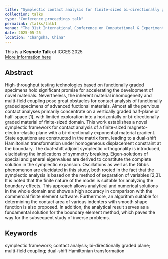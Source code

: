 ```yaml
---
title: "Symplectic contact analysis for finite-sized bi-directionally graded plane with multi-field coupling"
collection: talks
type: "Conference proceedings talk"
permalink: /talks/talk1
venue: "The 31st International Conference on Computational & Experimental Engineering and Sciences (ICCES2025)"
date: 2025-05-25
location: "Changsha, China"
---
```

This is a **Keynote Talk** of ICCES 2025 <br>
[More information here](https://www.iccesconf.org/)

<!---
---
title: "Symplectic contact analysis for finite-sized bi-directionally graded plane with multi-field coupling"
collection: publications
category: conferences
permalink: /publication/31thICCES2025
date: 2025-05-26
venue: '31st ICCES Conference'
excerpt: ''
citation: '<u>L.Z.C. Chen</u> and W.Q. Chen. &quot;Symplectic contact analysis for finite-sized bi-directionally graded plane with multi-field coupling. &quot; <i>The 31st International Conference on Computational & Experimental Engineering and Science.</i> Changsha, Hunan. May 26-29, 2025.'
---
<!---
slidesurl: ''
paperurl: ''
--->

## Abstract
High-throughput testing technologies based on functionally graded specimens hold significant promise for accelerating the development of novel materials. Nevertheless, the inherent material inhomogeneity and multi-field coupling pose great obstacles for contact analysis of functionally graded specimens of advanced fuctional materials. Almost all the pervious contact analyses primarily concentrate on a vertically graded half-plane or half-space [1], with limited exploration into a horizontally or bi-directionally graded material of finite-sized domain. This work establishes a novel symplectic framework for contact analysis of a finite-sized magneto-electro-elastic plane with a bi-directionally exponential material gradient. State equations are constructed in the matrix form, leading to a dual-shift Hamiltonian transformation under homogeneous displacement constraint at the boundary. The dual-shift adjoint symplectic orthogonality is introduced, elucidating the implications of symmetry breaking. Eigen-solutions of special and general eigenvalues are derived to constitute the complete solution in the symplectic expansion. Oscillations as well as the Gibbs phenomenon are elucidated in this study, both rooted in the fact that the symplectic analysis is based on the method of separation of variables [2,3]. It is noted that the finite nature of the model is suitable for analyzing the boundary effects. This approach allows analytical and numerical solutions in the whole domain and shows a high accuracy in comparison with the commercial finite element software. Furthermore, an algorithm suitable for determining the contact area of various indenters with smooth shape function is also proposed. In addition, the analytical result serves as a fundamental solution for the boundary element method, which paves the way for the subsequent study of inverse problems.

## Keywords
symplectic framework; contact analysis; bi-directionally graded plane; multi-field coupling; dual-shift Hamiltonian transformation
